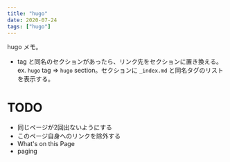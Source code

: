 ```yaml
---
title: "hugo"
date: 2020-07-24
tags: ["hugo"]
---
```


hugo メモ。
* tag と同名のセクションがあったら、リンク先をセクションに置き換える。ex. `hugo` tag => `hugo` section。セクションに `_index.md` と同名タグのリストを表示する。

# TODO

* 同じページが2回出ないようにする
* このページ自身へのリンクを除外する
* What's on this Page
* paging
